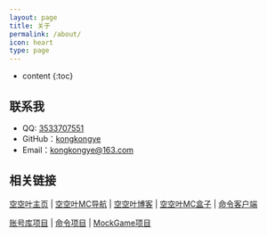 ```yaml
---
layout: page
title: 关于
permalink: /about/
icon: heart
type: page
---
```


* content
{:toc}

## 联系我

* QQ: [3533707551](http://wpa.qq.com/msgrd?v=3&uin=3533707551&site=qq&menu=yes)
* GitHub：[kongkongye](https://github.com/kongkongye)
* Email：kongkongye@163.com

## 相关链接

[空空叶主页](https://www.kongkongye.com) \| [空空叶MC导航](http://nav.kongkongye.com/) \| [空空叶博客](http://blog.kongkongye.com/) \| [空空叶MC盒子](http://mcbox.kongkongye.com/) \| [命令客户端](http://cmd-client.kongkongye.com) 

[账号库项目](http://account-project.kongkongye.com/) \| [命令项目](http://cmd-project.kongkongye.com/) \| [MockGame项目](http://mockgame-project.kongkongye.com)

